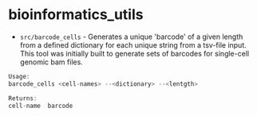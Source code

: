 # bioinformatics_utils
* `src/barcode_cells` - Generates a unique 'barcode' of a given length from a defined dictionary for each unique string from a tsv-file input. This tool was initially built to generate sets of barcodes for single-cell genomic bam files.
```Rust
Usage:
barcode_cells <cell-names> --<dictionary> --<lentgth>

Returns:
cell-name  barcode
```